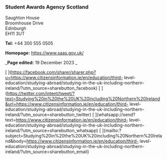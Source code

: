 ###  Student Awards Agency Scotland

Saughton House  
Broomhouse Drive  
Edinburgh  
EH11 3UT

**Tel:** +44 300 555 0505

**Homepage:** [ https://www.saas.gov.uk/ ](https://www.saas.gov.uk/)

_**Page edited:** 19 December 2023 _

[
](https://facebook.com/sharer/sharer.php?u=https://www.citizensinformation.ie/en/education/third-
level-education/studying-abroad/studying-in-the-uk-including-northern-
ireland/?utm_source=sharebutton_facebook) [
](https://twitter.com/intent/tweet/?text=Studying%20in%20the%20UK%20including%20Northern%20Ireland&url=https://www.citizensinformation.ie/en/education/third-
level-education/studying-abroad/studying-in-the-uk-including-northern-
ireland/?utm_source=sharebutton_twitter) [
](whatsapp://send?text=https://www.citizensinformation.ie/en/education/third-
level-education/studying-abroad/studying-in-the-uk-including-northern-
ireland/?utm_source=sharebutton_whatsapp) [
](mailto:?subject=Studying%20in%20the%20UK%20including%20Northern%20Ireland&body=https://www.citizensinformation.ie/en/education/third-
level-education/studying-abroad/studying-in-the-uk-including-northern-
ireland/?utm_source=sharebutton_email) [ ](javascript:void\(0\))
